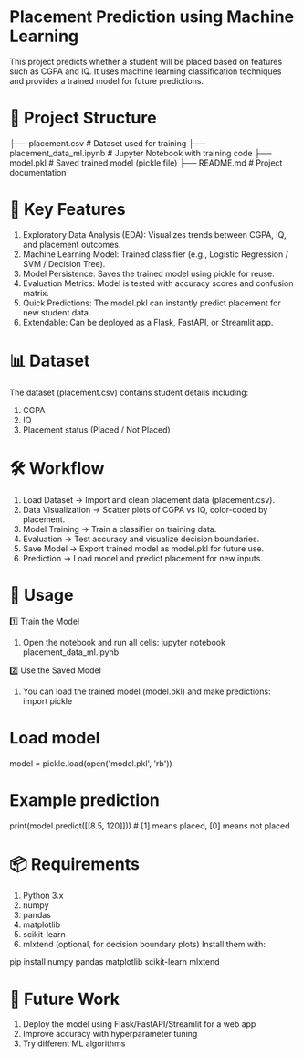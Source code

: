 # Placement Prediction using Machine Learning

This project predicts whether a student will be placed based on features such as CGPA and IQ. It uses machine learning classification techniques and provides a trained model for future predictions.

# 📂 Project Structure
├── placement.csv              # Dataset used for training
├── placement_data_ml.ipynb    # Jupyter Notebook with training code
├── model.pkl                  # Saved trained model (pickle file)
├── README.md                  # Project documentation

# 🚀 Key Features

1. Exploratory Data Analysis (EDA): Visualizes trends between CGPA, IQ, and placement outcomes.
2. Machine Learning Model: Trained classifier (e.g., Logistic Regression / SVM / Decision Tree).
3. Model Persistence: Saves the trained model using pickle for reuse.
4. Evaluation Metrics: Model is tested with accuracy scores and confusion matrix.
5. Quick Predictions: The model.pkl can instantly predict placement for new student data.
6. Extendable: Can be deployed as a Flask, FastAPI, or Streamlit app.

# 📊 Dataset

The dataset (placement.csv) contains student details including:

1. CGPA
2. IQ
3. Placement status (Placed / Not Placed)

# 🛠️ Workflow

1. Load Dataset → Import and clean placement data (placement.csv).
2. Data Visualization → Scatter plots of CGPA vs IQ, color-coded by placement.
3. Model Training → Train a classifier on training data.
4. Evaluation → Test accuracy and visualize decision boundaries.
5. Save Model → Export trained model as model.pkl for future use.
6. Prediction → Load model and predict placement for new inputs.
   
# 📖 Usage
1️⃣ Train the Model
1. Open the notebook and run all cells:
   jupyter notebook placement_data_ml.ipynb

2️⃣ Use the Saved Model
1. You can load the trained model (model.pkl) and make predictions:
   import pickle

# Load model
model = pickle.load(open('model.pkl', 'rb'))

# Example prediction
print(model.predict([[8.5, 120]]))  # [1] means placed, [0] means not placed

# 📦 Requirements

1. Python 3.x
2. numpy
3. pandas
4. matplotlib
5. scikit-learn
6. mlxtend (optional, for decision boundary plots)
Install them with:

pip install numpy pandas matplotlib scikit-learn mlxtend

# 🔮 Future Work

1. Deploy the model using Flask/FastAPI/Streamlit for a web app
2. Improve accuracy with hyperparameter tuning
3. Try different ML algorithms
